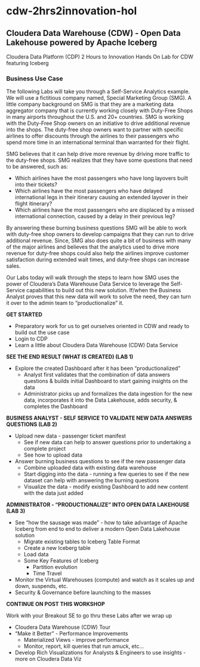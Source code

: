 # cdw-2hrs2innovation-hol

## Cloudera Data Warehouse (CDW) - Open Data Lakehouse powered by Apache Iceberg

Cloudera Data Platform (CDP) 2 Hours to Innovation Hands On Lab for CDW featuring Iceberg

### Business Use Case

The following Labs will take you through a Self-Service Analytics example.  We will use a fictitious company named, Special Marketing Group (SMG).  A little company background on SMG is that they are a marketing data aggregator company that is currently working closely with Duty-Free Shops in many airports throughout the U.S. and 20+ countries.  SMG is working with the Duty-Free Shop owners on an initiative to drive additional revenue into the shops.  The duty-free shop owners want to partner with specific airlines to offer discounts through the airlines to their passengers who spend more time in an international terminal than warranted for their flight.

SMG believes that it can help drive more revenue by driving more traffic to the duty-free shops.  SMG realizes that they have some questions that need to be answered, such as:
   * Which airlines have the most passengers who have long layovers built into their tickets?
   * Which airlines have the most passengers who have delayed international legs in their itinerary causing an extended layover in their flight itinerary?
   * Which airlines have the most passengers who are displaced by a missed international connection, caused by a delay in their previous leg?

By answering these burning business questions SMG will be able to work with duty-free shop owners to develop campaigns that they can run to drive additional revenue.  Since, SMG also does quite a bit of business with many of the major airlines and believes that the analytics used to drive more revenue for duty-free shops could also help the airlines improve customer satisfaction during extended wait times, and duty-free shops can increase sales.

Our Labs today will walk through the steps to learn how SMG uses the power of Cloudera’s Data Warehouse Data Service to leverage the Self-Service capabilities to build out this new solution.  If/when the Business Analyst proves that this new data will work to solve the need, they can turn it over to the admin team to “productionalize” it.

**GET STARTED**
   * Preparatory work for us to get ourselves oriented in CDW and ready to build out the use case
   * Login to CDP
   * Learn a little about Cloudera Data Warehouse (CDW) Data Service

**SEE THE END RESULT (WHAT IS CREATED) (LAB 1)**
   * Explore the created Dashboard after it has been “productionalized”
      * Analyst first validates that the combination of data answers questions & builds initial Dashboard to start gaining insights on the data
      * Administrator picks up and formalizes the data ingestion for the new data, incorporates it into the Data Lakehouse, adds security, & completes the Dashboard

**BUSINESS ANALYST - SELF SERVICE TO VALIDATE NEW DATA ANSWERS QUESTIONS (LAB 2)**
   * Upload new data - passenger ticket manifest
      * See if new data can help to answer questions prior to undertaking a complete project
      * See how to upload data
   * Answer burning business questions to see if the new passenger data
      * Combine uploaded data with existing data warehouse
      * Start digging into the data - running a few queries to see if the new dataset can help with answering the burning questions
      * Visualize the data - modify existing Dashboard to add new content with the data just added

**ADMINISTRATOR - “PRODUCTIONALIZE” INTO OPEN DATA LAKEHOUSE (LAB 3)**
   * See “how the sausage was made” - how to take advantage of Apache Iceberg from end to end to deliver a modern Open Data Lakehouse solution
      * Migrate existing tables to Iceberg Table Format
      * Create a new Iceberg table
      * Load data
      * Some Key Features of Iceberg
         * Partition evolution
         * Time Travel
   * Monitor the Virtual Warehouses (compute) and watch as it scales up and down, suspends, etc.
   * Security & Governance before launching to the masses

**CONTINUE ON POST THIS WORKSHOP**

   Work with your Breakout SE to go thru these Labs after we wrap up

   * Cloudera Data Warehouse (CDW) Tour
   * “Make it Better” - Performance Improvements
      * Materialized Views - improve performance
      * Monitor, report, kill queries that run amuck, etc…
   * Develop Rich Visualizations for Analysts & Engineers to use insights - more on Cloudera Data Viz
